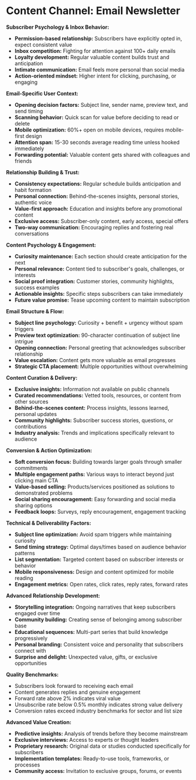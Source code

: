 # Content Channel: Email Newsletter

**Subscriber Psychology & Inbox Behavior:**

- **Permission-based relationship:** Subscribers have explicitly opted in, expect consistent value
- **Inbox competition:** Fighting for attention against 100+ daily emails
- **Loyalty development:** Regular valuable content builds trust and anticipation
- **Intimate communication:** Email feels more personal than social media
- **Action-oriented mindset:** Higher intent for clicking, purchasing, or engaging

**Email-Specific User Context:**

- **Opening decision factors:** Subject line, sender name, preview text, and send timing
- **Scanning behavior:** Quick scan for value before deciding to read or delete
- **Mobile optimization:** 60%+ open on mobile devices, requires mobile-first design
- **Attention span:** 15-30 seconds average reading time unless hooked immediately
- **Forwarding potential:** Valuable content gets shared with colleagues and friends

**Relationship Building & Trust:**

- **Consistency expectations:** Regular schedule builds anticipation and habit formation
- **Personal connection:** Behind-the-scenes insights, personal stories, authentic voice
- **Value-first approach:** Education and insights before any promotional content
- **Exclusive access:** Subscriber-only content, early access, special offers
- **Two-way communication:** Encouraging replies and fostering real conversations

**Content Psychology & Engagement:**

- **Curiosity maintenance:** Each section should create anticipation for the next
- **Personal relevance:** Content tied to subscriber's goals, challenges, or interests
- **Social proof integration:** Customer stories, community highlights, success examples
- **Actionable insights:** Specific steps subscribers can take immediately
- **Future value promise:** Tease upcoming content to maintain subscription

**Email Structure & Flow:**

- **Subject line psychology:** Curiosity + benefit + urgency without spam triggers
- **Preview text optimization:** 90-character continuation of subject line intrigue
- **Opening connection:** Personal greeting that acknowledges subscriber relationship
- **Value escalation:** Content gets more valuable as email progresses
- **Strategic CTA placement:** Multiple opportunities without overwhelming

**Content Curation & Delivery:**

- **Exclusive insights:** Information not available on public channels
- **Curated recommendations:** Vetted tools, resources, or content from other sources
- **Behind-the-scenes content:** Process insights, lessons learned, personal updates
- **Community highlights:** Subscriber success stories, questions, or contributions
- **Industry analysis:** Trends and implications specifically relevant to audience

**Conversion & Action Optimization:**

- **Soft conversion focus:** Building towards larger goals through smaller commitments
- **Multiple engagement paths:** Various ways to interact beyond just clicking main CTA
- **Value-based selling:** Products/services positioned as solutions to demonstrated problems
- **Social sharing encouragement:** Easy forwarding and social media sharing options
- **Feedback loops:** Surveys, reply encouragement, engagement tracking

**Technical & Deliverability Factors:**

- **Subject line optimization:** Avoid spam triggers while maintaining curiosity
- **Send timing strategy:** Optimal days/times based on audience behavior patterns
- **List segmentation:** Targeted content based on subscriber interests or behavior
- **Mobile responsiveness:** Design and content optimized for mobile reading
- **Engagement metrics:** Open rates, click rates, reply rates, forward rates

**Advanced Relationship Development:**

- **Storytelling integration:** Ongoing narratives that keep subscribers engaged over time
- **Community building:** Creating sense of belonging among subscriber base
- **Educational sequences:** Multi-part series that build knowledge progressively
- **Personal branding:** Consistent voice and personality that subscribers connect with
- **Surprise and delight:** Unexpected value, gifts, or exclusive opportunities

**Quality Benchmarks:**

- Subscribers look forward to receiving each email
- Content generates replies and genuine engagement
- Forward rate above 2% indicates viral value
- Unsubscribe rate below 0.5% monthly indicates strong value delivery
- Conversion rates exceed industry benchmarks for sector and list size

**Advanced Value Creation:**

- **Predictive insights:** Analysis of trends before they become mainstream
- **Exclusive interviews:** Access to experts or thought leaders
- **Proprietary research:** Original data or studies conducted specifically for subscribers
- **Implementation templates:** Ready-to-use tools, frameworks, or processes
- **Community access:** Invitation to exclusive groups, forums, or events
